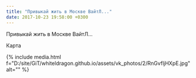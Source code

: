 ```yaml
---
title: "Привыкай жить в Москве ВайтЛ..."
date: 2017-10-23 19:58:00 +0300
---
```


Привыкай жить в Москве ВайтЛ...

Карта

{% include media.html f="D:/site/GiT/whiteldragon.github.io/assets/vk_photos/2/RnGvfljHXpE.jpg" alt="" %}
